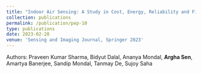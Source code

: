 ```yaml
---
title: "Indoor Air Sensing: A Study in Cost, Energy, Reliability and Fidelity in Sensing"
collection: publications
permalink: /publication/pep-10
type: publications
date: 2023-02-20
venue: 'Sensing and Imaging Journal, Springer 2023'
---
```


Authors: Praveen Kumar Sharma, Bidyut Dalal, Ananya Mondal, <b>Argha Sen</b>, Amartya Banerjee, Sandip Mondal, Tanmay De, Sujoy Saha <br>